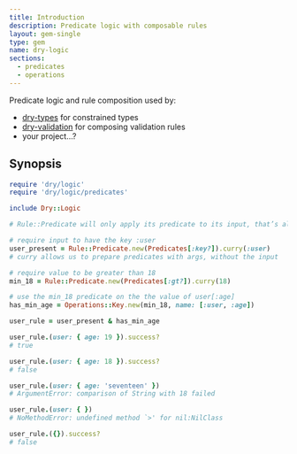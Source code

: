 ```yaml
---
title: Introduction
description: Predicate logic with composable rules
layout: gem-single
type: gem
name: dry-logic
sections:
  - predicates
  - operations
---
```


Predicate logic and rule composition used by:

* [dry-types](https://github.com/dry-rb/dry-types) for constrained types
* [dry-validation](https://github.com/dry-rb/dry-validation) for composing validation rules
* your project...?

## Synopsis

``` ruby
require 'dry/logic'
require 'dry/logic/predicates'

include Dry::Logic

# Rule::Predicate will only apply its predicate to its input, that’s all

# require input to have the key :user
user_present = Rule::Predicate.new(Predicates[:key?]).curry(:user)
# curry allows us to prepare predicates with args, without the input

# require value to be greater than 18
min_18 = Rule::Predicate.new(Predicates[:gt?]).curry(18)

# use the min_18 predicate on the the value of user[:age]
has_min_age = Operations::Key.new(min_18, name: [:user, :age])

user_rule = user_present & has_min_age

user_rule.(user: { age: 19 }).success?
# true

user_rule.(user: { age: 18 }).success?
# false

user_rule.(user: { age: 'seventeen' })
# ArgumentError: comparison of String with 18 failed

user_rule.(user: { })
# NoMethodError: undefined method `>' for nil:NilClass

user_rule.({}).success?
# false
```
